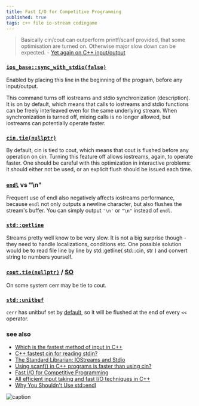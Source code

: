 ```yaml
---
title: Fast I/O for Competitive Programming
published: true
tags: c++ file io-stream codingame
---
```

> Basically cin/cout can outperform printf/scanf provided, that some optimisation are turned on. Otherwise major slow down can be expected. - [Yet again on C++ input/output](http://codeforces.com/blog/entry/5217)

### [`ios_base::sync_with_stdio(false)`](https://en.cppreference.com/w/cpp/io/ios_base/sync_with_stdio)

Enabled by placing this line in the beginning of the program, before any input/output.

This command turns off iostreams and stdio synchronization (description). It is on by default, which means that calls to iostreams and stdio functions can be freely interleaved even for the same underlying stream. When synchronization is turned off, mixing calls is no longer allowed, but iostreams can potentially operate faster.

### [`cin.tie(nullptr)`](https://en.cppreference.com/w/cpp/io/basic_ios/tie)

By default, cin is tied to cout, which means that cout is flushed before any operation on cin. Turning this feature off allows iostreams, again, to operate faster. One should be careful with this optimization in interactive problems: it should either not be used, or an explicit flush should be issued each time.

### [`endl`](https://en.cppreference.com/w/cpp/io/manip/endl)  vs "\n"

Frequent use of endl also negatively affects iostreams performance, because `endl` not only outputs a newline character, but also flushes the stream's buffer. You can simply output `'\n'` or `"\n"` instead of `endl`.

### [`std::getline`](https://stackoverflow.com/a/15036951/51386)

Streams pretty well know to be very slow. It is not a big surprise though - they need to handle localizations, conditions etc. One possible solution would be to read file line by line by std::getline( std:::cin, str ) and convert string to numbers yourself.

### [`cout.tie(nullptr)`](https://en.cppreference.com/w/cpp/io/basic_ios/tie) / [SO](https://stackoverflow.com/questions/6027034/why-cerr-flushes-the-buffer-of-cout)

On some system cerr may be tie to cout.

### [`std::unitbuf`](https://en.cppreference.com/w/cpp/io/manip/unitbuf)

`cerr` has unitbuf set by [default](https://en.cppreference.com/w/cpp/io/manip/unitbuf), so it will be flushed at the end of every `<<` operator.

### see also
- [Which is the fastest method of input in C++](https://stackoverflow.com/a/9747716/51386)
- [C++ fastest cin for reading stdin?](https://stackoverflow.com/questions/15036878/c-fastest-cin-for-reading-stdin/15036951#15036951)
- [The Standard Librarian: IOStreams and Stdio](http://www.drdobbs.com/the-standard-librarian-iostreams-and-std/184401305)
- [Using scanf() in C++ programs is faster than using cin?](https://stackoverflow.com/questions/1042110/using-scanf-in-c-programs-is-faster-than-using-cin)
- [Fast I/O for Competitive Programming](https://www.geeksforgeeks.org/fast-io-for-competitive-programming/)
- [All efficient input taking and fast I/O techniques in C++](https://medium.com/analytics-vidhya/all-efficient-input-taking-and-fast-i-o-techniques-in-c-a-complete-input-output-c-guide-for-3d2e40640e49)
- [Why You Shouldn't Use std::endl](https://chris-sharpe.blogspot.com/2016/02/why-you-shouldnt-use-stdendl.html)

![caption](https://www.cplusplus.com/img/iostream.gif)
